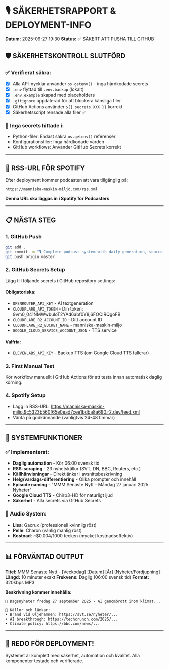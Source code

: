 # 🎙️ SÄKERHETSRAPPORT & DEPLOYMENT-INFO
**Datum:** 2025-09-27 19:30
**Status:** ✅ SÄKERT ATT PUSHA TILL GITHUB

## 🛡️ SÄKERHETSKONTROLL SLUTFÖRD

### ✅ Verifierat säkra:
- [x] Alla API-nycklar använder `os.getenv()` - inga hårdkodade secrets
- [x] `.env` flyttad till `.env.backup` (lokalt)
- [x] `.env.example` skapad med placeholders
- [x] `.gitignore` uppdaterad för att blockera känsliga filer
- [x] GitHub Actions använder `${{ secrets.XXX }}` korrekt
- [x] Säkerhetsscript rensade alla filer ✅

### 🔐 Inga secrets hittade i:
- Python-filer: Endast säkra `os.getenv()` referenser
- Konfigurationsfiler: Inga hårdkodade värden
- GitHub workflows: Använder GitHub Secrets korrekt

---

## 🚀 RSS-URL FÖR SPOTIFY

Efter deployment kommer podcasten att vara tillgänglig på:

```
https://manniska-maskin-miljo.com/rss.xml
```

**Denna URL ska läggas in i Spotify för Podcasters**

---

## 📋 NÄSTA STEG

### 1. GitHub Push
```bash
git add .
git commit -m "🎙️ Complete podcast system with daily generation, source links, and security"
git push origin master
```

### 2. GitHub Secrets Setup
Lägg till följande secrets i GitHub repository settings:

#### Obligatoriska:
- `OPENROUTER_API_KEY` - AI textgeneration
- `CLOUDFLARE_API_TOKEN` - Din token: 9vm0_041NMWwbuloT2YAd6abf0Y8j6FOCIRQgoFB
- `CLOUDFLARE_R2_ACCOUNT_ID` - Ditt account ID
- `CLOUDFLARE_R2_BUCKET_NAME` - manniska-maskin-miljo  
- `GOOGLE_CLOUD_SERVICE_ACCOUNT_JSON` - TTS service

#### Valfria:
- `ELEVENLABS_API_KEY` - Backup TTS (om Google Cloud TTS fallerar)

### 3. First Manual Test
Kör workflow manuellt i GitHub Actions för att testa innan automatisk daglig körning.

### 4. Spotify Setup
- Lägg in RSS-URL: https://manniska-maskin-miljo.9c5323b560f65e0ead7cee1bdba8a690.r2.dev/feed.xml
- Vänta på godkännande (vanligtvis 24-48 timmar)

---

## 🎯 SYSTEMFUNKTIONER

### ✅ Implementerat:
- **Daglig automation** - Kör 06:00 svensk tid
- **RSS-scraping** - 23 nyhetskällor (SVT, DN, BBC, Reuters, etc.)
- **Källhänvisningar** - Direktlänkar i avsnittsbeskrivning
- **Helg/vardags-differentiering** - Olika prompter och innehåll
- **Episode naming** - "MMM Senaste Nytt - Måndag 27 januari 2025 Nyheter"
- **Google Cloud TTS** - Chirp3-HD för naturligt ljud
- **Säkerhet** - Alla secrets via GitHub Secrets

### 🎵 Audio System:
- **Lisa**: Gacrux (professionell kvinnlig röst)
- **Pelle**: Charon (vänlig manlig röst)  
- **Kostnad**: ~$0.004/1000 tecken (mycket kostnadseffektiv)

---

## 📊 FÖRVÄNTAD OUTPUT

**Titel:** MMM Senaste Nytt - [Veckodag] [Datum] [År] [Nyheter/Fördjupning]
**Längd:** 10 minuter exakt
**Frekvens:** Daglig (06:00 svensk tid)
**Format:** 320kbps MP3

**Beskrivning kommer innehålla:**
```
📰 Dagsnyheter fredag 27 september 2025 - AI genombrott inom klimat...

📰 Källor och länkar:
• Brand vid Oljehamnen: https://svt.se/nyheter/...
• AI breakthrough: https://techcrunch.com/2025/...
• Climate policy: https://bbc.com/news/...
```

---

## 🎉 REDO FÖR DEPLOYMENT!

Systemet är komplett med säkerhet, automation och kvalitet. 
Alla komponenter testade och verifierade.